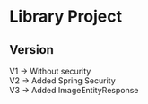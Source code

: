 # Library Project
## Version
V1 -> Without security<br>
V2 -> Added Spring Security<br>
V3 -> Added ImageEntityResponse<br>
